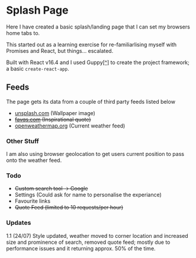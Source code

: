 # Splash Page

Here I have created a basic splash/landing page that I can set my browsers home tabs to.

This started out as a learning exercise for re-familiarlising myself with Promises and React, but things... escalated.

Built with React v16.4 and I used Guppy[[^]](https://github.com/joshwcomeau/guppy) to create the project framework; a basic `create-react-app`.

## Feeds

The page gets its data from a couple of third party feeds listed below

- [unsplash.com](https://source.unsplash.com) (Wallpaper image)
- ~~[favqs.com](https://favqs.com/api) (Inspirational quote)~~
- [openweathermap.org](https://openweathermap.org/) (Current weather feed)

### Other Stuff

I am also using browser geolocation to get users current position to pass onto the weather feed.


### Todo

- ~~Custom search tool -> Google~~
- Settings (Could ask for name to personalise the experiance)
- Favourite links
- ~~Quote Feed (limited to 10 requests/per hour)~~

### Updates

1.1	(24/07) Style updated, weather moved to corner location and increased size and prominence of search, removed quote feed; mostly due to performance issues and it returning approx. 50% of the time.